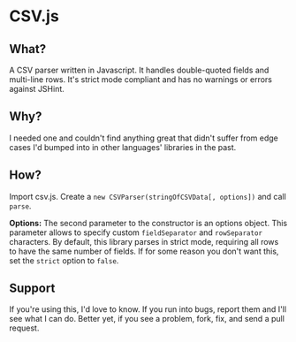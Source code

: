 # CSV.js #

## What? ##
A CSV parser written in Javascript. It handles double-quoted fields and multi-line rows. It's strict mode compliant and has no warnings or errors against JSHint.


## Why? ##
I needed one and couldn't find anything great that didn't suffer from edge cases I'd bumped into in other languages' libraries in the past.


## How? ##
Import csv.js. Create a `new CSVParser(stringOfCSVData[, options])` and call `parse`.

**Options:** The second parameter to the constructor is an options object. This parameter allows to specify custom `fieldSeparator` and `rowSeparator` characters. By default, this library parses in strict mode, requiring all rows to have the same number of fields. If for some reason you don't want this, set the `strict` option to `false`.


## Support ##
If you're using this, I'd love to know. If you run into bugs, report them and I'll see what I can do. Better yet, if you see a problem, fork, fix, and send a pull request.